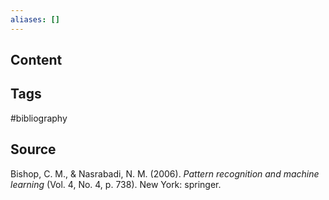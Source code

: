 ```yaml
---
aliases: []
---
```

## Content

## Tags
#bibliography 

## Source
Bishop, C. M., & Nasrabadi, N. M. (2006). _Pattern recognition and machine learning_ (Vol. 4, No. 4, p. 738). New York: springer.


